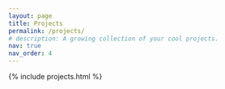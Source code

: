 ```yaml
---
layout: page
title: Projects
permalink: /projects/
# description: A growing collection of your cool projects.
nav: true
nav_order: 4
---
```



{% include projects.html %}
